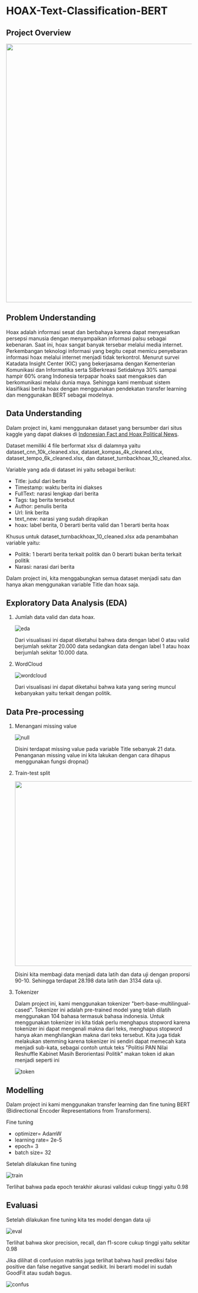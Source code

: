 # HOAX-Text-Classification-BERT

## Project Overview

<img src="https://github.com/Aditya1614/HOAX-Text-Classification-BERT/assets/93992324/1f677618-fa13-40a6-b959-7c09d7c4fa3c" width="700">

## Problem Understanding
Hoax adalah informasi sesat dan berbahaya karena dapat menyesatkan persepsi manusia dengan menyampaikan informasi palsu sebagai kebenaran. Saat  ini,  hoax  sangat  banyak  tersebar  melalui  media  internet.  Perkembangan teknologi  informasi  yang  begitu  cepat  memicu  penyebaran  informasi  hoax melalui  internet  menjadi  tidak  terkontrol. Menurut survei Katadata Insight Center (KIC) yang bekerjasama dengan Kementerian Komunikasi dan Informatika serta SiBerkreasi Setidaknya 30% sampai hampir 60% orang Indonesia terpapar hoaks saat mengakses dan berkomunikasi melalui dunia maya.  Sehingga kami membuat sistem klasifikasi berita hoax dengan menggunakan pendekatan transfer learning dan menggunakan BERT sebagai modelnya. 

## Data Understanding
Dalam project ini, kami menggunakan dataset yang bersumber dari situs kaggle yang dapat diakses di <a href="https://www.kaggle.com/datasets/linkgish/indonesian-fact-and-hoax-political-news">Indonesian Fact and Hoax Political News</a>.

Dataset memiliki 4 file berformat xlsx di dalamnya yaitu dataset_cnn_10k_cleaned.xlsx, dataset_kompas_4k_cleaned.xlsx, dataset_tempo_6k_cleaned.xlsx, dan dataset_turnbackhoax_10_cleaned.xlsx.

Variable yang ada di dataset ini yaitu sebagai berikut:
- Title: judul dari berita
- Timestamp: waktu berita ini diakses
- FullText: narasi lengkap dari berita
- Tags: tag berita tersebut
- Author: penulis berita
- Url: link berita
- text_new: narasi yang sudah dirapikan
- hoax: label berita, 0 berarti berita valid dan 1 berarti berita hoax
  
Khusus untuk dataset_turnbackhoax_10_cleaned.xlsx ada penambahan variable yaitu:
- Politik: 1 berarti berita terkait politik dan 0 berarti bukan berita terkait politik
- Narasi: narasi dari berita

Dalam project ini, kita menggabungkan semua dataset menjadi satu dan hanya akan menggunakan variable Title dan hoax saja.

## Exploratory Data Analysis (EDA)
1. Jumlah data valid dan data hoax.
   
   ![eda](https://github.com/Aditya1614/HOAX-Text-Classification-BERT/assets/93992324/c42ca95e-82cb-4a78-becf-f16d5dc6fc52)

   Dari visualisasi ini dapat diketahui bahwa data dengan label 0 atau valid berjumlah sekitar 20.000 data sedangkan data dengan label 1 atau hoax berjumlah sekitar 10.000 data.

2. WordCloud

   ![wordcloud](https://github.com/Aditya1614/HOAX-Text-Classification-BERT/assets/93992324/0892013f-f18b-4162-9d5c-8f9837d3cd23)

   Dari visualisasi ini dapat diketahui bahwa kata yang sering muncul kebanyakan yaitu terkait dengan politik.

## Data Pre-processing

1. Menangani missing value

   ![null](https://github.com/Aditya1614/HOAX-Text-Classification-BERT/assets/93992324/f3d19260-d647-4a28-a324-2f8b84f48f43)

   Disini terdapat missing value pada variable Title sebanyak 21 data. Penanganan missing value ini kita lakukan dengan cara dihapus menggunakan fungsi dropna()

2. Train-test split

   <img src="https://github.com/Aditya1614/HOAX-Text-Classification-BERT/assets/93992324/6f4fa54e-feab-42ec-a8c8-3cb241cdff0a" width="500">

   Disini kita membagi data menjadi data latih dan data uji dengan proporsi 90-10. Sehingga terdapat 28.198 data latih dan 3134 data uji.

3. Tokenizer

   Dalam project ini, kami menggunakan tokenizer "bert-base-multilingual-cased". Tokenizer ini adalah pre-trained model yang telah dilatih menggunakan 104 bahasa termasuk bahasa indonesia. Untuk menggunakan tokenizer ini kita tidak perlu menghapus stopword karena tokenizer ini dapat mengenali makna dari teks, menghapus stopword hanya akan menghilangkan makna dari teks tersebut. Kita juga tidak melakukan stemming karena tokenizer ini sendiri dapat memecah kata menjadi sub-kata, sebagai contoh untuk teks "Politisi PAN Nilai Reshuffle Kabinet Masih Berorientasi Politik" makan token id akan menjadi seperti ini
   
   ![token](https://github.com/Aditya1614/HOAX-Text-Classification-BERT/assets/93992324/08dacf16-0e67-4c9e-90b5-c8e1517941f6)

## Modelling
Dalam project ini kami menggunakan transfer learning dan fine tuning BERT (Bidirectional Encoder Representations from Transformers).

Fine tuning
- optimizer= AdamW
- learning rate= 2e-5
- epoch= 3
- batch size= 32

Setelah dilakukan fine tuning 

![train](https://github.com/Aditya1614/HOAX-Text-Classification-BERT/assets/93992324/e0737ba4-070d-4d0f-94c5-976a31ee7151)

Terlihat bahwa pada epoch terakhir akurasi validasi cukup tinggi yaitu 0.98

## Evaluasi
Setelah dilakukan fine tuning kita tes model dengan data uji

![eval](https://github.com/Aditya1614/HOAX-Text-Classification-BERT/assets/93992324/356c3e2a-5eb0-4365-84d0-3e90fc461324)

Terlihat bahwa skor precision, recall, dan f1-score cukup tinggi yaitu sekitar 0.98

Jika dilihat di confusion matriks juga terlihat bahwa hasil prediksi false positive dan false negative sangat sedikit. Ini berarti model ini sudah GoodFit atau sudah bagus.

![confus](https://github.com/Aditya1614/HOAX-Text-Classification-BERT/assets/93992324/044f88ee-f939-4b10-9311-28bdbfe9e9dd)


    
